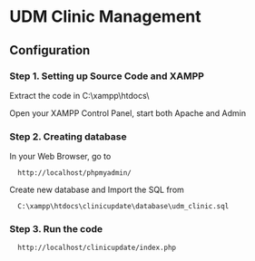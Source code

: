 # UDM Clinic Management

## Configuration

### Step 1. Setting up Source Code and XAMPP

Extract the code in C:\xampp\htdocs\ 

Open your XAMPP Control Panel, start both Apache and Admin

### Step 2. Creating database

In your Web Browser, go to
```
  http://localhost/phpmyadmin/
```
Create new database and Import the SQL from
```
  C:\xampp\htdocs\clinicupdate\database\udm_clinic.sql
```
### Step 3. Run the code
```
  http://localhost/clinicupdate/index.php
```

